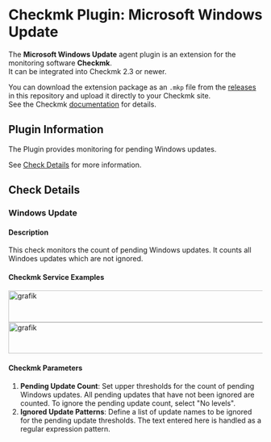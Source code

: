 # Checkmk Plugin: Microsoft Windows Update

The **Microsoft Windows Update** agent plugin is an extension for the monitoring software **Checkmk**.  
It can be integrated into Checkmk 2.3 or newer.

You can download the extension package as an `.mkp` file from the [releases](../../releases) in this repository and upload it directly to your Checkmk site.  
See the Checkmk [documentation](https://docs.checkmk.com/latest/en/mkps.html) for details.

## Plugin Information

The Plugin provides monitoring for pending Windows updates.

See [Check Details](#check-details) for more information.

## Check Details

### Windows Update

#### Description

This check monitors the count of pending Windows updates.
It counts all Windoes updates which are not ignored.

#### Checkmk Service Examples

<img width="605" height="63" alt="grafik" src="https://github.com/user-attachments/assets/54d485a4-ef02-4930-aec1-52e0c2b9166c" />

<img width="792" height="62" alt="grafik" src="https://github.com/user-attachments/assets/0a38d4c3-99f8-48d8-9347-914814602e0d" />


#### Checkmk Parameters

1. **Pending Update Count**: Set upper thresholds for the count of pending Windows updates. All pending updates that have not been ignored are counted. To ignore the pending update count, select "No levels".
2. **Ignored Update Patterns**: Define a list of update names to be ignored for the pending update thresholds. The text entered here is handled as a regular expression pattern.

